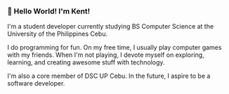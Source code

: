### 👋 Hello World! I'm Kent!

I'm a student developer currently studying BS Computer Science at the University of the Philippines Cebu.

I do programming for fun. On my free time, I usually play computer games with my friends. When I'm not playing, I devote myself on exploring, learning, and creating awesome stuff with technology.

I'm also a core member of DSC UP Cebu. In the future, I aspire to be a software developer.
